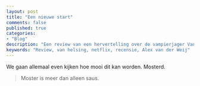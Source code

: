 ```yaml
---
layout: post
title: "Een nieuwe start"
comments: false
published: true
categories: 
- "Blog"
description: "Een review van een hervertelling over de vampierjager Van Hesling"
keywords: "Review, van helsing, netflix, recensie, Alex van der Weij"
---
```


We gaan allemaal even kijken hoe mooi dit kan worden. Mosterd. 

> Moster is meer dan alleen saus. 
